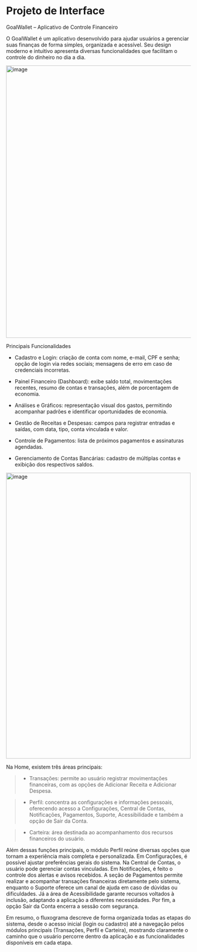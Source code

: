 
# Projeto de Interface

GoalWallet – Aplicativo de Controle Financeiro

O GoalWallet é um aplicativo desenvolvido para ajudar usuários a gerenciar suas finanças de forma simples, organizada e acessível. Seu design moderno e intuitivo apresenta diversas funcionalidades que facilitam o controle do dinheiro no dia a dia.

<img width="1398" height="741" alt="image" src="https://github.com/user-attachments/assets/dc1cf15d-10e2-47b6-aa25-361e674eea4d" />

Principais Funcionalidades

- Cadastro e Login: criação de conta com nome, e-mail, CPF e senha; opção de login via redes sociais; mensagens de erro em caso de credenciais incorretas.

- Painel Financeiro (Dashboard): exibe saldo total, movimentações recentes, resumo de contas e transações, além de porcentagem de economia.

- Análises e Gráficos: representação visual dos gastos, permitindo acompanhar padrões e identificar oportunidades de economia.

- Gestão de Receitas e Despesas: campos para registrar entradas e saídas, com data, tipo, conta vinculada e valor.

- Controle de Pagamentos: lista de próximos pagamentos e assinaturas agendadas.

- Gerenciamento de Contas Bancárias: cadastro de múltiplas contas e exibição dos respectivos saldos.




<img width="503" height="778" alt="image" src="https://github.com/user-attachments/assets/d05ae53a-bc62-4dbd-9b93-0b522ed281a9" />

Na Home, existem três áreas principais:

> - Transações: permite ao usuário registrar movimentações financeiras, com as opções de Adicionar Receita e Adicionar Despesa.

> - Perfil: concentra as configurações e informações pessoais, oferecendo acesso a Configurações, Central de Contas, Notificações, Pagamentos, Suporte, Acessibilidade e também a opção de Sair da Conta.

> - Carteira: área destinada ao acompanhamento dos recursos financeiros do usuário.

Além dessas funções principais, o módulo Perfil reúne diversas opções que tornam a experiência mais completa e personalizada. Em Configurações, é possível ajustar preferências gerais do sistema. Na Central de Contas, o usuário pode gerenciar contas vinculadas. Em Notificações, é feito o controle dos alertas e avisos recebidos. A seção de Pagamentos permite realizar e acompanhar transações financeiras diretamente pelo sistema, enquanto o Suporte oferece um canal de ajuda em caso de dúvidas ou dificuldades. Já a área de Acessibilidade garante recursos voltados à inclusão, adaptando a aplicação a diferentes necessidades. Por fim, a opção Sair da Conta encerra a sessão com segurança.

Em resumo, o fluxograma descreve de forma organizada todas as etapas do sistema, desde o acesso inicial (login ou cadastro) até a navegação pelos módulos principais (Transações, Perfil e Carteira), mostrando claramente o caminho que o usuário percorre dentro da aplicação e as funcionalidades disponíveis em cada etapa.


